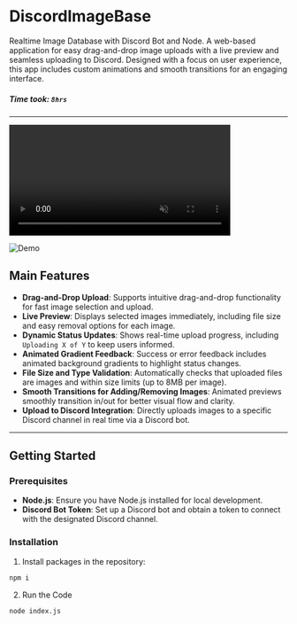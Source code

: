 # DiscordImageBase
Realtime Image Database with Discord Bot and Node.
A web-based application for easy drag-and-drop image uploads with a live preview and seamless uploading to Discord. Designed with a focus on user experience, this app includes custom animations and smooth transitions for an engaging interface.

##### Time took: `8hrs`

---
<video width="400" autoplay loop muted>
  <source src="demo/demo.mp4" type="video/mp4">
  Your browser does not support the video tag.
</video>

![Demo](demo/1.png)




## Main Features

- **Drag-and-Drop Upload**: Supports intuitive drag-and-drop functionality for fast image selection and upload.
- **Live Preview**: Displays selected images immediately, including file size and easy removal options for each image.
- **Dynamic Status Updates**: Shows real-time upload progress, including `Uploading X of Y` to keep users informed.
- **Animated Gradient Feedback**: Success or error feedback includes animated background gradients to highlight status changes.
- **File Size and Type Validation**: Automatically checks that uploaded files are images and within size limits (up to 8MB per image).
- **Smooth Transitions for Adding/Removing Images**: Animated previews smoothly transition in/out for better visual flow and clarity.
- **Upload to Discord Integration**: Directly uploads images to a specific Discord channel in real time via a Discord bot.

---

## Getting Started

### Prerequisites
- **Node.js**: Ensure you have Node.js installed for local development.
- **Discord Bot Token**: Set up a Discord bot and obtain a token to connect with the designated Discord channel.

### Installation

1. Install packages in the repository:
```bash
npm i
```
2. Run the Code
```bash
node index.js
```

